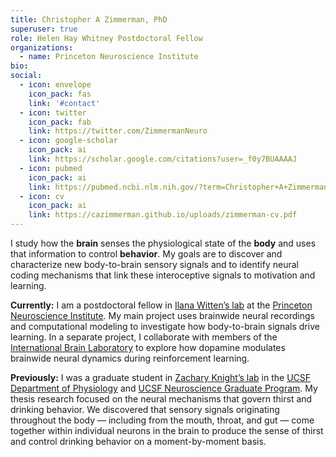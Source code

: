 ```yaml
---
title: Christopher A Zimmerman, PhD
superuser: true
role: Helen Hay Whitney Postdoctoral Fellow
organizations:
  - name: Princeton Neuroscience Institute
bio:
social:
  - icon: envelope
    icon_pack: fas
    link: '#contact'
  - icon: twitter
    icon_pack: fab
    link: https://twitter.com/ZimmermanNeuro
  - icon: google-scholar
    icon_pack: ai
    link: https://scholar.google.com/citations?user=_f0y7BUAAAAJ
  - icon: pubmed
    icon_pack: ai
    link: https://pubmed.ncbi.nlm.nih.gov/?term=Christopher+A+Zimmerman&sort=date
  - icon: cv
    icon_pack: ai
    link: https://cazimmerman.github.io/uploads/zimmerman-cv.pdf
---
```


I study how the <strong>brain</strong> senses the physiological state of the <strong>body</strong> and uses that information to control <strong>behavior</strong>. My goals are to discover and characterize new body-to-brain sensory signals and to identify neural coding mechanisms that link these interoceptive signals to motivation and learning.

<strong>Currently:</strong> I am a postdoctoral fellow in <a href='https://www.wittenlab.org/' target='_blank'>Ilana Witten’s lab</a> at the <a href='https://pni.princeton.edu/' target='_blank'>Princeton Neuroscience Institute</a>. My main project uses brainwide neural recordings and computational modeling to investigate how body-to-brain signals drive learning. In a separate project, I collaborate with members of the <a href='https://www.internationalbrainlab.com/' target='_blank'>International Brain Laboratory</a> to explore how dopamine modulates brainwide neural dynamics during reinforcement learning.

<strong>Previously:</strong> I was a graduate student in <a href='https://knightlab.ucsf.edu/' target='_blank'>Zachary Knight’s lab</a> in the <a href='https://physiology.ucsf.edu' target='_blank'>UCSF Department of Physiology</a> and <a href='https://neurograd.ucsf.edu' target='_blank'>UCSF Neuroscience Graduate Program</a>. My thesis research focused on the neural mechanisms that govern thirst and drinking behavior. We discovered that sensory signals originating throughout the body — including from the mouth, throat, and gut — come together within individual neurons in the brain to produce the sense of thirst and control drinking behavior on a moment-by-moment basis.
